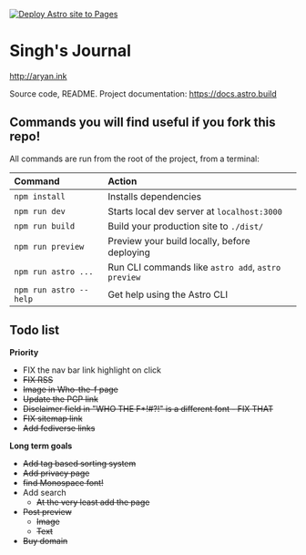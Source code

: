 [![Deploy Astro site to Pages](https://github.com/0thorderlogic/0thorderlogic.github.io/actions/workflows/astro.yml/badge.svg)](https://github.com/0thorderlogic/0thorderlogic.github.io/actions/workflows/astro.yml)

# Singh's Journal

http://aryan.ink

Source code, README.
Project documentation: https://docs.astro.build

## Commands you will find useful if you fork this repo!

All commands are run from the root of the project, from a terminal:

| Command                | Action                                             |
| :--------------------- | :------------------------------------------------- |
| `npm install`          | Installs dependencies                              |
| `npm run dev`          | Starts local dev server at `localhost:3000`        |
| `npm run build`        | Build your production site to `./dist/`            |
| `npm run preview`      | Preview your build locally, before deploying       |
| `npm run astro ...`    | Run CLI commands like `astro add`, `astro preview` |
| `npm run astro --help` | Get help using the Astro CLI                       |

## Todo list

**Priority**

- FIX the nav bar link highlight on click
- ~~FIX RSS~~
- ~~Image in Who-the-f page~~
- ~~Update the PGP link~~
- ~~Disclaimer field in "WHO THE F*!#?!" is a different font - FIX THAT~~
- ~~FIX sitemap link~~
- ~~Add fediverse links~~
 
**Long term goals**

- ~~Add tag based sorting system~~
- ~~Add privacy page~~
- ~~find Monospace font!~~
- Add search
	- ~~At the very least add the page~~
- ~~Post preview~~ 
	- ~~Image~~
	- ~~Text~~
- ~~Buy domain~~